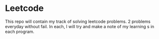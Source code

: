 # Leetcode

This repo will contain my track of solving leetcode problems. 2 problems everyday without fail.
In each, I will try and make a note of my learning s in each program.
